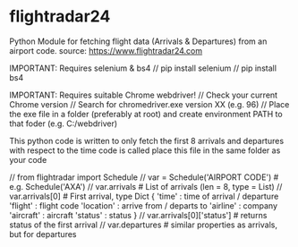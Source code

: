 # flightradar24
Python Module for fetching flight data (Arrivals &amp; Departures) from an airport code. source: https://www.flightradar24.com

IMPORTANT: Requires selenium & bs4
// pip install selenium
// pip install bs4

IMPORTANT: Requires suitable Chrome webdriver!
// Check your current Chrome version
// Search for chromedriver.exe version XX (e.g. 96)
// Place the exe file in a folder (preferably at root) and create environment PATH to that foder (e.g. C:/webdriver)

This python code is written to only fetch the first 8 arrivals and departures with respect to the time code is called
place this file in the same folder as your code

// from flightradar import Schedule
// var = Schedule('AIRPORT CODE') # e.g. Schedule('AXA')
// var.arrivals # List of arrivals (len = 8, type = List)
// var.arrivals[0] # First arrival, type Dict
{
  'time' : time of arrival / departure
  'flight' : flight code
  'location' : arrive from / departs to
  'airline' : company
  'aircraft' : aircraft
  'status' : status
}
// var.arrivals[0]['status'] # returns status of the first arrival
// var.departures # similar properties as arrivals, but for departures
